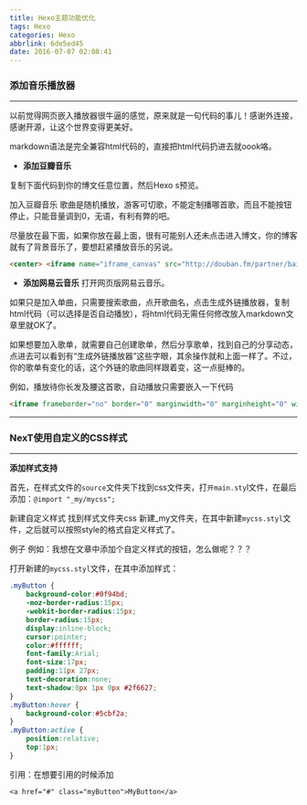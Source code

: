 ```yaml
---
title: Hexo主题功能优化
tags: Hexo
categories: Hexo
abbrlink: 6de5ed45
date: 2016-07-07 02:08:41
---
```




### **添加音乐播放器**
---
<!--more-->
以前觉得网页嵌入播放器很牛逼的感觉，原来就是一句代码的事儿！感谢外连接，感谢开源，让这个世界变得更美好。

markdown语法是完全兼容html代码的，直接把html代码扔进去就oook咯。

- **添加豆瓣音乐**

复制下面代码到你的博文任意位置，然后Hexo s预览。

加入豆瓣音乐 歌曲是随机播放，游客可切歌，不能定制播哪首歌，而且不能按钮停止，只能音量调到0，无语，有利有弊的吧。

尽量放在最下面，如果你放在最上面，很有可能别人还未点击进入博文，你的博客就有了背景音乐了，要想赶紧播放音乐的另说。


```html
<center> <iframe name="iframe_canvas" src="http://douban.fm/partner/baidu/doubanradio" scrolling="no" frameborder="0" width="400" height="200"></iframe> </center>
```
- **添加网易云音乐**
打开网页版网易云音乐。

如果只是加入单曲，只需要搜索歌曲，点开歌曲名，点击生成外链播放器，复制html代码（可以选择是否自动播放），将html代码无需任何修改放入markdown文章里就OK了。

如果想要加入歌单，就需要自己创建歌单，然后分享歌单，找到自己的分享动态，点进去可以看到有“生成外链播放器”这些字眼，其余操作就和上面一样了。不过，你的歌单有变化的话，这个外链的歌曲同样跟着变，这一点挺棒的。

例如，播放待你长发及腰这首歌，自动播放只需要嵌入一下代码

```html
<iframe frameborder="no" border="0" marginwidth="0" marginheight="0" width=330 height=86 src="http://music.163.com/outchain/player?type=2&id=28947001&auto=1&height=66"></iframe>
```

---

### **NexT使用自定义的CSS样式**
---

**添加样式支持**

首先，在样式文件的`source`文件夹下找到css文件夹，打`开main.sty`l文件，在最后添加：`@import "_my/mycss";`

新建自定义样式
找到样式文件夹css 新建_my文件夹，在其中新建`mycss.styl`文件，之后就可以按照style的格式自定义样式了。

例子
例如：我想在文章中添加个自定义样式的按钮，怎么做呢？？？

打开新建的`mycss.styl`文件，在其中添加样式：

```css
.myButton {
    background-color:#0f94bd;
    -moz-border-radius:15px;
    -webkit-border-radius:15px;
    border-radius:15px;
    display:inline-block;
    cursor:pointer;
    color:#ffffff;
    font-family:Arial;
    font-size:17px;
    padding:11px 27px;
    text-decoration:none;
    text-shadow:0px 1px 0px #2f6627;
}
.myButton:hover {
    background-color:#5cbf2a;
}
.myButton:active {
    position:relative;
    top:1px;
}
```

引用：在想要引用的时候添加

`<a href="#" class="myButton">MyButton</a>`

